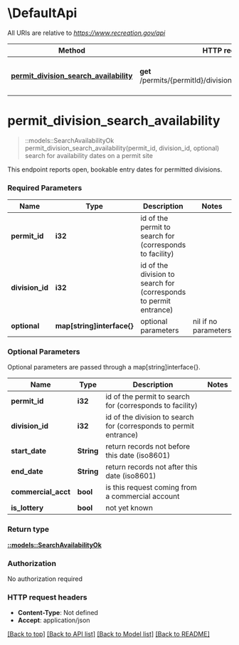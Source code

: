 # \DefaultApi

All URIs are relative to *https://www.recreation.gov/api*

Method | HTTP request | Description
------------- | ------------- | -------------
[**permit_division_search_availability**](DefaultApi.md#permit_division_search_availability) | **get** /permits/{permitId}/divisions/{divisionId}/availability | search for availability dates on a permit site


# **permit_division_search_availability**
> ::models::SearchAvailabilityOk permit_division_search_availability(permit_id, division_id, optional)
search for availability dates on a permit site

This endpoint reports open, bookable entry dates for permitted divisions.

### Required Parameters

Name | Type | Description  | Notes
------------- | ------------- | ------------- | -------------
  **permit_id** | **i32**| id of the permit to search for (corresponds to facility) | 
  **division_id** | **i32**| id of the division to search for (corresponds to permit entrance) | 
 **optional** | **map[string]interface{}** | optional parameters | nil if no parameters

### Optional Parameters
Optional parameters are passed through a map[string]interface{}.

Name | Type | Description  | Notes
------------- | ------------- | ------------- | -------------
 **permit_id** | **i32**| id of the permit to search for (corresponds to facility) | 
 **division_id** | **i32**| id of the division to search for (corresponds to permit entrance) | 
 **start_date** | **String**| return records not before this date (iso8601) | 
 **end_date** | **String**| return records not after this date (iso8601) | 
 **commercial_acct** | **bool**| is this request coming from a commercial account | 
 **is_lottery** | **bool**| not yet known | 

### Return type

[**::models::SearchAvailabilityOk**](SearchAvailabilityOk.md)

### Authorization

No authorization required

### HTTP request headers

 - **Content-Type**: Not defined
 - **Accept**: application/json

[[Back to top]](#) [[Back to API list]](../README.md#documentation-for-api-endpoints) [[Back to Model list]](../README.md#documentation-for-models) [[Back to README]](../README.md)

